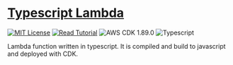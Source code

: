 # [Typescript Lambda](https://apoorv.blog/posts/build-aws-lambda-function-typescript-cdk.html)

[![MIT License](https://badgen.now.sh/badge/License/MIT/blue)](https://github.com/apoorvmote/cdk-examples/blob/master/License.md)
[![Read Tutorial](https://badgen.now.sh/badge/Read/Tutorial/purple)](https://apoorv.blog/posts/build-aws-lambda-function-typescript-cdk.html)
![AWS CDK 1.89.0](https://badgen.net/badge/aws-cdk/1.89.0/yellow)
![Typescript](https://badgen.net/badge/icon/typescript?icon=typescript&label)

Lambda function written in typescript. It is compiled and build to javascript and deployed with CDK. 
